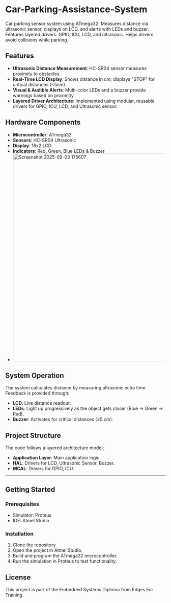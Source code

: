 # Car-Parking-Assistance-System
Car parking sensor system using ATmega32. Measures distance via ultrasonic sensor, displays on LCD, and alerts with LEDs and buzzer. Features layered drivers: GPIO, ICU, LCD, and ultrasonic. Helps drivers avoid collisions while parking.

## Features

- **Ultrasonic Distance Measurement**: HC-SR04 sensor measures proximity to obstacles.
- **Real-Time LCD Display**: Shows distance in cm; displays "STOP" for critical distances (<5cm).
- **Visual & Audible Alerts**: Multi-color LEDs and a buzzer provide warnings based on proximity.
- **Layered Driver Architecture**: Implemented using modular, reusable drivers for GPIO, ICU, LCD, and Ultrasonic sensor.

## Hardware Components

- **Microcontroller**: ATmega32
- **Sensors**: HC-SR04 Ultrasonic
- **Display**: 16x2 LCD
- **Indicators**: Red, Green, Blue LEDs & Buzzer
- <img width="933" height="650" alt="Screenshot 2025-09-03 175607" src="https://github.com/user-attachments/assets/abd8c493-1d07-4312-822e-0a4f7bfd8a33" />

## System Operation

The system calculates distance by measuring ultrasonic echo time. Feedback is provided through:
- **LCD**: Live distance readout.
- **LEDs**: Light up progressively as the object gets closer (Blue -> Green -> Red).
- **Buzzer**: Activates for critical distances (≤5 cm).

## Project Structure

The code follows a layered architecture model:
- **Application Layer**: Main application logic.
- **HAL**: Drivers for LCD, Ultrasonic Sensor, Buzzer.
- **MCAL**: Drivers for GPIO, ICU.

---

## Getting Started

### Prerequisites
- Simulator: Proteus
- IDE: Atmel Studio

### Installation
1. Clone the repository.
2. Open the project in Atmel Studio.
3. Build and program the ATmega32 microcontroller.
4. Run the simulation in Proteus to test functionality.

## License

This project is part of the Embedded Systems Diploma from Edges For Training.
